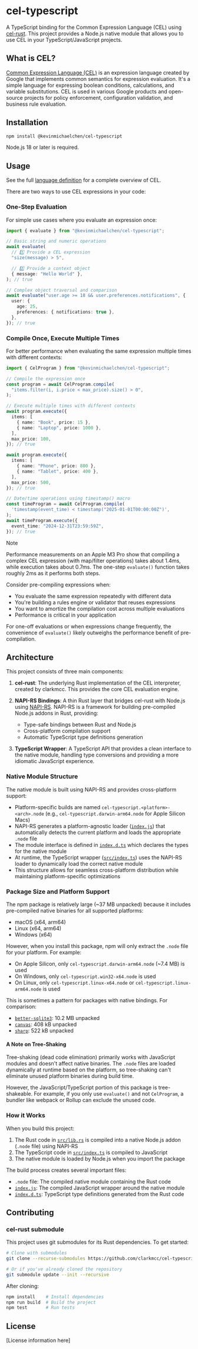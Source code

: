 # cel-typescript

A TypeScript binding for the Common Expression Language (CEL) using
[cel-rust][cel-rust]. This project provides a
Node.js native module that allows you to use CEL in your TypeScript/JavaScript
projects.

[cel-spec]: https://github.com/google/cel-spec
[cel-rust]: https://github.com/clarkmcc/cel-rust

## What is CEL?

[Common Expression Language (CEL)][cel-spec] is an
expression language created by Google that implements common semantics for
expression evaluation. It's a simple language for expressing boolean conditions,
calculations, and variable substitutions. CEL is used in various Google products
and open-source projects for policy enforcement, configuration validation, and
business rule evaluation.

## Installation

```bash
npm install @kevinmichaelchen/cel-typescript
```

Node.js 18 or later is required.

## Usage

See the full [language definition][lang-def] for a complete overview of CEL.

[lang-def]: https://github.com/google/cel-spec/blob/master/doc/langdef.md

There are two ways to use CEL expressions in your code:

### One-Step Evaluation

For simple use cases where you evaluate an expression once:

```typescript
import { evaluate } from "@kevinmichaelchen/cel-typescript";

// Basic string and numeric operations
await evaluate(
  // 1️⃣ Provide a CEL expression
  "size(message) > 5",

  // 2️⃣ Provide a context object
  { message: "Hello World" },
); // true

// Complex object traversal and comparison
await evaluate("user.age >= 18 && user.preferences.notifications", {
  user: {
    age: 25,
    preferences: { notifications: true },
  },
}); // true
```

### Compile Once, Execute Multiple Times

For better performance when evaluating the same expression multiple times with
different contexts:

```typescript
import { CelProgram } from "@kevinmichaelchen/cel-typescript";

// Compile the expression once
const program = await CelProgram.compile(
  "items.filter(i, i.price < max_price).size() > 0",
);

// Execute multiple times with different contexts
await program.execute({
  items: [
    { name: "Book", price: 15 },
    { name: "Laptop", price: 1000 },
  ],
  max_price: 100,
}); // true

await program.execute({
  items: [
    { name: "Phone", price: 800 },
    { name: "Tablet", price: 400 },
  ],
  max_price: 500,
}); // true

// Date/time operations using timestamp() macro
const timeProgram = await CelProgram.compile(
  'timestamp(event_time) < timestamp("2025-01-01T00:00:00Z")',
);
await timeProgram.execute({
  event_time: "2024-12-31T23:59:59Z",
}); // true
```

> [!NOTE]
>
> Performance measurements on an Apple M3 Pro show that compiling a complex CEL
> expression (with map/filter operations) takes about 1.4ms, while execution
> takes about 0.7ms. The one-step `evaluate()` function takes roughly 2ms as it
> performs both steps.
>
> Consider pre-compiling expressions when:
>
> - You evaluate the same expression repeatedly with different data
> - You're building a rules engine or validator that reuses expressions
> - You want to amortize the compilation cost across multiple evaluations
> - Performance is critical in your application
>
> For one-off evaluations or when expressions change frequently, the convenience
> of `evaluate()` likely outweighs the performance benefit of pre-compilation.

## Architecture

This project consists of three main components:

1. **cel-rust**: The underlying Rust implementation of the CEL interpreter,
   created by clarkmcc. This provides the core CEL evaluation engine.

2. **NAPI-RS Bindings**: A thin Rust layer that bridges cel-rust with Node.js
   using [NAPI-RS](https://napi.rs/). NAPI-RS is a framework for building
   pre-compiled Node.js addons in Rust, providing:

   - Type-safe bindings between Rust and Node.js
   - Cross-platform compilation support
   - Automatic TypeScript type definitions generation

3. **TypeScript Wrapper**: A TypeScript API that provides a clean interface to
   the native module, handling type conversions and providing a more idiomatic
   JavaScript experience.

### Native Module Structure

The native module is built using NAPI-RS and provides cross-platform support:

- Platform-specific builds are named `cel-typescript.<platform>-<arch>.node`
  (e.g., `cel-typescript.darwin-arm64.node` for Apple Silicon Macs)
- NAPI-RS generates a platform-agnostic loader ([`index.js`](./index.js)) that
  automatically detects the current platform and loads the appropriate `.node`
  file
- The module interface is defined in [`index.d.ts`](./index.d.ts) which declares
  the types for the native module
- At runtime, the TypeScript wrapper ([`src/index.ts`](./src/index.ts)) uses the
  NAPI-RS loader to dynamically load the correct native module
- This structure allows for seamless cross-platform distribution while
  maintaining platform-specific optimizations

### Package Size and Platform Support

The npm package is relatively large (~37 MB unpacked) because it includes
pre-compiled native binaries for all supported platforms:

- macOS (x64, arm64)
- Linux (x64, arm64)
- Windows (x64)

However, when you install this package, npm will only extract the `.node` file
for your platform. For example:

- On Apple Silicon, only `cel-typescript.darwin-arm64.node` (~7.4 MB) is used
- On Windows, only `cel-typescript.win32-x64.node` is used
- On Linux, only `cel-typescript.linux-x64.node` or
  `cel-typescript.linux-arm64.node` is used

This is sometimes a pattern for packages with native bindings. For comparison:

- [`better-sqlite3`][better-sqlite3]: 10.2 MB unpacked
- [`canvas`][canvas]: 408 kB unpacked
- [`sharp`][sharp]: 522 kB unpacked

[better-sqlite3]: https://www.npmjs.com/package/better-sqlite3
[canvas]: https://www.npmjs.com/package/canvas
[sharp]: https://www.npmjs.com/package/sharp

#### A Note on Tree-Shaking

Tree-shaking (dead code elimination) primarily works with JavaScript modules and
doesn't affect native binaries. The `.node` files are loaded dynamically at
runtime based on the platform, so tree-shaking can't eliminate unused platform
binaries during build time.

However, the JavaScript/TypeScript portion of this package is tree-shakeable.
For example, if you only use `evaluate()` and not `CelProgram`, a bundler like
webpack or Rollup can exclude the unused code.

### How it Works

When you build this project:

1. The Rust code in [`src/lib.rs`](./src/lib.rs) is compiled into a native
   Node.js addon (`.node` file) using NAPI-RS
2. The TypeScript code in [`src/index.ts`](./src/index.ts) is compiled to
   JavaScript
3. The native module is loaded by Node.js when you import the package

The build process creates several important files:

- `.node` file: The compiled native module containing the Rust code
- [`index.js`](./index.js): The compiled JavaScript wrapper around the native
  module
- [`index.d.ts`](./index.d.ts): TypeScript type definitions generated from the
  Rust code

## Contributing

### cel-rust submodule

This project uses git submodules for its Rust dependencies. To get started:

```bash
# Clone with submodules
git clone --recurse-submodules https://github.com/clarkmcc/cel-typescript.git

# Or if you've already cloned the repository
git submodule update --init --recursive
```

After cloning:

```bash
npm install    # Install dependencies
npm run build  # Build the project
npm test       # Run tests
```

## License

[License information here]
